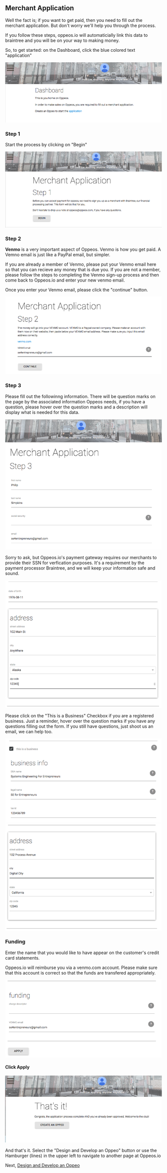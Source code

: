 ## Merchant Application

Well the fact is; if you want to get paid, then you need to fill out the merchant application.  But don't worry we'll help you through the process.

If you follow these steps, oppeos.io will automaticially link this data to braintree and you will be on your way to making money.

So, to get started: on the Dashboard, click the blue colored text "application"

![Merchant1](/help/howto/Merchant1.png)

### Step 1

Start the process by clicking on "Begin"

![Merchant2](/help/howto/Merchant2.png)

### Step 2 

**Venmo** is a very important aspect of Oppeos.  Venmo is how you get paid. A Vemno email is just like a PayPal email, but simpler. 

If you are already a member of Venmo, please put your Venmo email here so that you can recieve any money that is due you.  If you are not a member, please follow the steps to completing the Venmo sign-up process and then come back to Oppeos.io and enter your new venmo email.

Once you enter your Venmo email, please click the "continue" button.

![Merchant3](/help/howto/Merchant3.png)

### Step 3

Please fill out the followinng information.  There will be question marks on the page by the associated information Oppeos needs, if you have a question, please hover over the question marks and a description will display what is needed for this data.

![Merchant4](/help/howto/Merchant4.png)

Sorry to ask, but Oppeos.io's payment gateway requires our merchants to provide their SSN for verfication purposes.  It's a requirement by the payment processor Braintree, and we will keep your information safe and sound.

![Merchant5](/help/howto/Merchant5.png)

Please click on the "This is a Business" Checkbox if you are a registered business.  Just a reminder, hover over the question marks if you have any questions filling out the form.  If you still have questions, just shoot us an email, we can help too.

![Merchant6](/help/howto/Merchant6.png)
![Merchant7](/help/howto/Merchant7.png)

### Funding

Enter the name that you would like to have appear on the customer's credit card statements.

Oppeos.io will reimburse you via a venmo.com account.  Please make sure that this account is correct so that the funds are transfered appropriately.

![Merchant9](/help/howto/Merchant9.png)

#### Click Apply

![Merchant10](/help/howto/Merchant10.png)

And that's it. Select the "Design and Develop an Oppeo" button or use the Hamburger (lines) in the upper left to navigate to another page at Oppeos.io

Next, [Design and Develop an Oppeo](/help/howto/oppeo.md)

